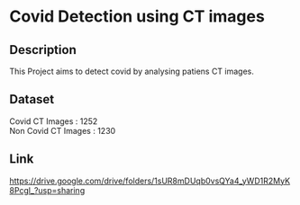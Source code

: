 # Covid Detection using CT images

## Description

This Project aims to detect covid by analysing patiens CT images.

## Dataset

Covid CT Images : 1252<br>
Non Covid CT Images : 1230

## Link

https://drive.google.com/drive/folders/1sUR8mDUqb0vsQYa4_yWD1R2MyK8Pcgl_?usp=sharing

